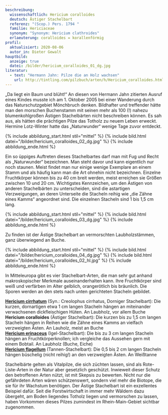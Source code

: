 ```yaml
---
beschreibung:
  wissenschaftlich: Hericium coralloides
  deutsch: Ästiger Stachelbart
  referenz: "(Scop.) Pers. 1794 "
  familie: Hericiaceae
  synonym: "Synonym: Hericium clathroides"
  erlaeuterung: coralloides = korallenförmig
profil:
  aktualisiert: 2020-08-06
  autor_in: Dieter Gewalt
hauptbild:
  anzeige: true
  datei: /bilder/hericium_coralloides_01_dg.jpg
literatur:
  - text: "Hermann Jahn: Pilze die an Holz wachsen"
    url: http://tintling.com/pilzbuch/arten/h/Hericium_coralloides.html
---
```

„Da liegt ein Baum und blüht!“ An diesen von Hermann Jahn zitierten Ausruf eines Kindes musste ich am 1. Oktober 2005 bei einer Wanderung durch das Naturschutzgebiet Mönchbruch denken. Bildhafter und treffender hätte man den morschen Buchenstamm mit seinen mehr als 100 (!) nahezu blumenkohlgroßen Ästigen Stachelbärten nicht beschreiben können. Es sah aus, als hätten die prächtigen Pilze das Totholz zu neuem Leben erweckt. Hermine Lotz-Winter hatte das „Naturwunder“ wenige Tage zuvor entdeckt.

{% include abbildung_start.html stil="mittel" %}
{% include bild.html datei="/bilder/hericium_coralloides_02_dg.jpg" %}
{% include abbildung_ende.html %}

Ein so üppiges Auftreten dieses Stachelbartes darf man mit Fug und Recht als „Naturwunder“ bezeichnen. Man steht davor und kann eigentlich nur noch staunen. Meist findet man nur einige wenige Exemplare an einem Stamm und als häufig kann man die Art ohnehin nicht bezeichnen. Einzelne Fruchtkörper können bis zu 40 cm breit werden, meist erreichen sie Größen zwischen 10 und 20 cm. Wichtigstes Kennzeichen, um den Ästigen von anderen Stachelbärten zu unterscheiden, sind die astartigen Verzweigungen, an deren Unterseite die Stacheln reihig wie „die Zähne eines Kamms“ angeordnet sind. Die einzelnen Stacheln sind 1 bis 1,5 cm lang.

{% include abbildung_start.html stil="mittel" %}
{% include bild.html datei="/bilder/hericium_coralloides_03_dg.jpg" %}
{% include abbildung_ende.html %}

Zu finden ist der Ästige Stachelbart an vermorschten Laubholzstämmen, ganz überwiegend an Buche.

{% include abbildung_start.html stil="mittel" %}
{% include bild.html datei="/bilder/hericium_coralloides_04_dg.jpg" %}
{% include bild.html datei="/bilder/hericium_coralloides_02_hl.jpg" %}
{% include abbildung_ende.html %}

In Mitteleuropa gibt es vier Stachelbart-Arten, die man sehr gut anhand makroskopischer Merkmale auseinanderhalten kann. Ihre Fruchtkörper sind weiß und verfärben im Alter gelblich, orangerötlich bis bräunlich. Die Sporen werden an den stets nach unten gerichteten Stacheln gebildet.

**[Hericium cirrhatum](/pilze/hericium-cirrhatum-dorniger-stachelbart)** (Syn.: Creolophus cirrhatus, Dorniger Stachelbart): Die kurzen, dornartigen etwa 1 cm langen Stacheln hängen an miteinander verwachsenen dickfleischigen Hüten. An Laubholz, vor allem Buche\
**Hericium coralloides** (Ästiger Stachelbart): Die kurzen bis zu 1,5 cm langen Stacheln hängen in Reihen wie die Zähne eines Kamms an vielfach verzweigten Ästen. An Lauholz, meist an Buche\
**[Hericium erinaceus](/pilze/hericium-erinaceus-hericium-erinaceus)** (Igel-Stachelbart): Die bis zu 3 cm langen Stacheln hängen an Fruchtkörperknollen; ich vergleiche das Aussehen gern mit einem Bobtail. An Laubholz (Buche, Eiche)\
**[Hericium flagellum](/pilze/hericium-flagellum-tannenstachelbart)** (Tannen-Stachelbart): Die 0,5 bis 2 cm langen Stacheln hängen büschelig (nicht reihig!) an den verzweigten Ästen. An Weißtanne

Stachelbärte gelten als Vitalpilze, die sich züchten lassen, sind als Rote-Liste-Arten in der Natur aber gesetzlich geschützt. Inwieweit dieser Schutz den betroffenen Arten nützt, ist mit Skepsis zu bewerten. Nicht nur die gefährdeten Arten wären schützenswert, sondern viel mehr die Biotope, die sie für ihr Wachstum benötigen. Der Ästige Stachelbart ist ein exzellentes Beispiel dafür. Seit die Forstwirtschaft in immer mehr Wäldern dazu übergeht, am Boden liegendes Totholz liegen und vermorschen zu lassen, haben Vorkommen dieses Pilzes zumindest im Rhein-Main-Gebiet sichtbar zugenommen.